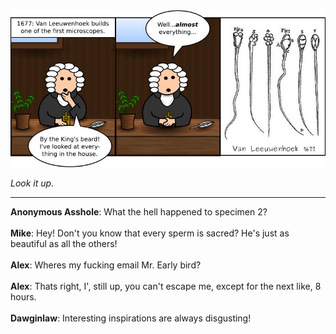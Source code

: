 <!--
.. title: Because It Was There
.. slug: because-it-was-there
.. date: 2010/06/07 00:00:00
.. tags: 
.. link: 
.. description: 
-->

<a href='because-it-was-there.html' title='View comments'>
<img class='comic' src='../assets/comics/20100607.jpg' />
</a>

<em>Look it up.</em>

<!-- TEASER_END -->
<hr />

<div class='comments'>
<b>Anonymous Asshole</b>: What the hell happened to specimen 2?<br /><br />
<b>Mike</b>: Hey!  Don't you know that every sperm is sacred?  He's just as beautiful as all the others!<br /><br />
<b>Alex</b>: Wheres my fucking email Mr. Early bird?<br /><br />
<b>Alex</b>: Thats right, I', still up, you can't escape me, except for the next like, 8 hours.<br /><br />
<b>Dawginlaw</b>: Interesting inspirations are always disgusting! <br /><br />
</div>

